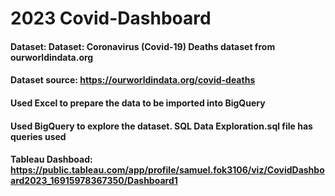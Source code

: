 # 2023 Covid-Dashboard
#### Dataset: Dataset: Coronavirus (Covid-19) Deaths dataset from ourworldindata.org
#### Dataset source: https://ourworldindata.org/covid-deaths
#### Used Excel to prepare the data to be imported into BigQuery
#### Used BigQuery to explore the dataset. SQL Data Exploration.sql file has queries used
#### Tableau Dashboad: https://public.tableau.com/app/profile/samuel.fok3106/viz/CovidDashboard2023_16915978367350/Dashboard1

